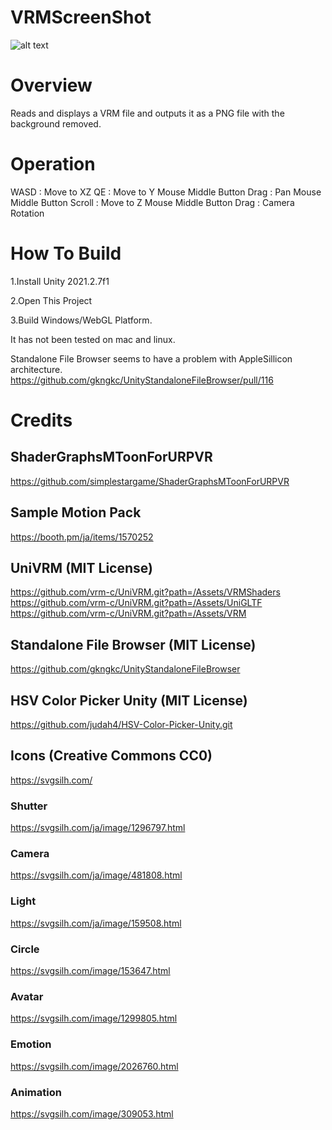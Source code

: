 # VRMScreenShot

![alt text](https://user-images.githubusercontent.com/36494806/147764348-ed2ed6b4-2e3c-4434-a7a8-3e860020967a.png)

# Overview

Reads and displays a VRM file and outputs it as a PNG file with the background removed.

# Operation

WASD : Move to XZ
QE : Move to Y
Mouse Middle Button Drag : Pan
Mouse Middle Button Scroll : Move to Z
Mouse Middle Button Drag : Camera Rotation

# How To Build

1.Install Unity 2021.2.7f1

2.Open This Project

3.Build Windows/WebGL Platform.

It has not been tested on mac and linux.

Standalone File Browser seems to have a problem with AppleSillicon architecture.
https://github.com/gkngkc/UnityStandaloneFileBrowser/pull/116

# Credits

## ShaderGraphsMToonForURPVR
https://github.com/simplestargame/ShaderGraphsMToonForURPVR

## Sample Motion Pack
https://booth.pm/ja/items/1570252

## UniVRM (MIT License)
https://github.com/vrm-c/UniVRM.git?path=/Assets/VRMShaders
https://github.com/vrm-c/UniVRM.git?path=/Assets/UniGLTF
https://github.com/vrm-c/UniVRM.git?path=/Assets/VRM

## Standalone File Browser (MIT License)
https://github.com/gkngkc/UnityStandaloneFileBrowser

## HSV Color Picker Unity (MIT License)
https://github.com/judah4/HSV-Color-Picker-Unity.git

## Icons (Creative Commons CC0)
https://svgsilh.com/
### Shutter
https://svgsilh.com/ja/image/1296797.html
### Camera
https://svgsilh.com/ja/image/481808.html
### Light
https://svgsilh.com/ja/image/159508.html
### Circle
https://svgsilh.com/image/153647.html
### Avatar
https://svgsilh.com/image/1299805.html
### Emotion
https://svgsilh.com/image/2026760.html
### Animation
https://svgsilh.com/image/309053.html